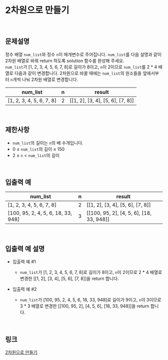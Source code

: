 # 2차원으로 만들기

<br>

## 문제설명
정수 배열 `num_list`와 정수 `n`이 매개변수로 주어집니다. `num_list`를 다음 설명과 같이 2차원 배열로 바꿔 return 하도록 solution 함수를 완성해 주세요.<br>
`num_list`가 [1, 2, 3, 4, 5, 6, 7, 8]로 길이가 8이고, `n`이 2이므로 `num_list`를 2 * 4 배열로 다음과 같이 변경합니다. 2차원으로 바꿀 때에는 `num_list`의 원소들을 앞에서부터 `n`개씩 나눠 2차원 배열로 변경합니다.

| num_list | n | result |
|---|---|---|
| [1, 2, 3, 4, 5, 6, 7, 8] | 2 | [[1, 2], [3, 4], [5, 6], [7, 8]] |

<br>

## 제한사항
- `num_list`의 길이는 `n`의 배 수개입니다.
- 0 ≤ `num_list`의 길이 ≤ 150
- 2 ≤ `n` < `num_list`의 길이

<br>

## 입출력 예
| num_list | n | result |
|---|---|---|
| [1, 2, 3, 4, 5, 6, 7, 8] | 2 | [[1, 2], [3, 4], [5, 6], [7, 8]] |
| [100, 95, 2, 4, 5, 6, 18, 33, 948] | 3 | [[100, 95, 2], [4, 5, 6], [18, 33, 948]] |

<br>

## 입출력 예 설명
- 입출력 예 #1
    - `num_list`가 [1, 2, 3, 4, 5, 6, 7, 8]로 길이가 8이고, `n`이 2이므로 2 * 4 배열로 변경한 [[1, 2], [3, 4], [5, 6], [7, 8]]을 return 합니다.

- 입출력 예 #2
    - `num_list`가 [100, 95, 2, 4, 5, 6, 18, 33, 948]로 길이가 9이고, `n`이 3이므로 3 * 3 배열로 변경한 [[100, 95, 2], [4, 5, 6], [18, 33, 948]]을 return 합니다.

<br>

## 링크
[2차원으로 만들기](https://school.programmers.co.kr/learn/courses/30/lessons/120842)
